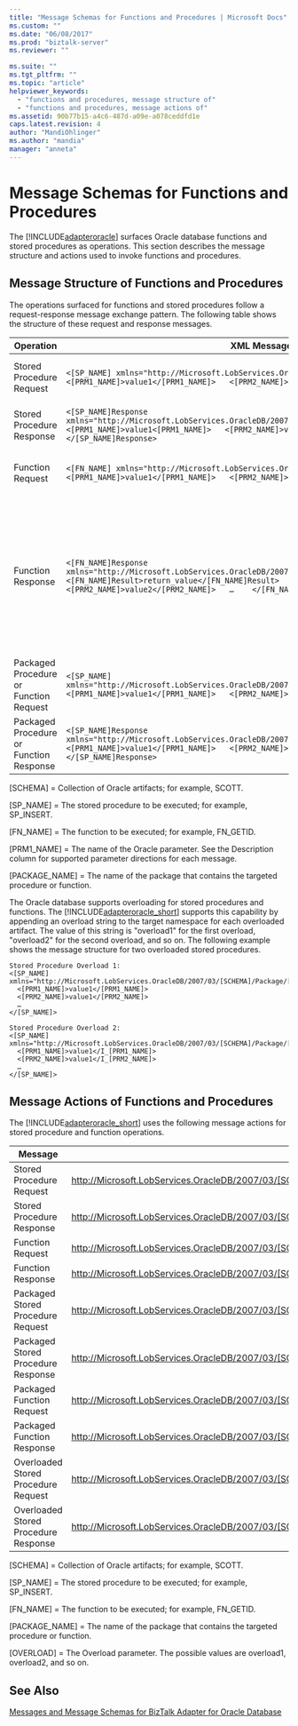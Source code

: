 ```yaml
---
title: "Message Schemas for Functions and Procedures | Microsoft Docs"
ms.custom: ""
ms.date: "06/08/2017"
ms.prod: "biztalk-server"
ms.reviewer: ""

ms.suite: ""
ms.tgt_pltfrm: ""
ms.topic: "article"
helpviewer_keywords: 
  - "functions and procedures, message structure of"
  - "functions and procedures, message actions of"
ms.assetid: 90b77b15-a4c6-487d-a09e-a078ceddfd1e
caps.latest.revision: 4
author: "MandiOhlinger"
ms.author: "mandia"
manager: "anneta"
---
```

# Message Schemas for Functions and Procedures
The [!INCLUDE[adapteroracle](../../includes/adapteroracle-md.md)] surfaces Oracle database functions and stored procedures as operations. This section describes the message structure and actions used to invoke functions and procedures.  

## Message Structure of Functions and Procedures  
 The operations surfaced for functions and stored procedures follow a request-response message exchange pattern. The following table shows the structure of these request and response messages.  

|Operation|XML Message|Description|  
|---------------|-----------------|-----------------|  
|Stored Procedure Request|`<[SP_NAME] xmlns="http://Microsoft.LobServices.OracleDB/2007/03/[SCHEMA]/Procedure">   <[PRM1_NAME]>value1</[PRM1_NAME]>   <[PRM2_NAME]>value2</[PRM2_NAME]>   … </[SP_NAME]>`|Supports Oracle IN and IN OUT parameters in the message body|  
|Stored Procedure Response|`<[SP_NAME]Response xmlns="http://Microsoft.LobServices.OracleDB/2007/03/[SCHEMA]/Procedure">   <[PRM1_NAME]>value1<[PRM1_NAME]>   <[PRM2_NAME]>value2</[PRM2_NAME]>   … </[SP_NAME]Response>`|Supports Oracle OUT and IN OUT parameters in the message body|  
|Function Request|`<[FN_NAME] xmlns="http://Microsoft.LobServices.OracleDB/2007/03/[SCHEMA]/Function">   <[PRM1_NAME]>value1</[PRM1_NAME]>   <[PRM2_NAME]>value2</[PRM2_NAME]>   … </[FN_NAME]>`|Supports Oracle IN and IN OUT parameters in the message body|  
|Function Response|`<[FN_NAME]Response xmlns="http://Microsoft.LobServices.OracleDB/2007/03/[SCHEMA]/Function">   <[FN_NAME]Result>return_value</[FN_NAME]Result>   <[PRM1_NAME]>value1</[PRM1_NAME]>   <[PRM2_NAME]>value2</[PRM2_NAME]>   …    </[FN_NAME]Response>`|Supports Oracle OUT and IN OUT parameters in the message body<br /><br /> - The function return value is returned in the \<[FN_NAME]Result\> element. This is the first element in the response message. It comes before any parameters.|  
|Packaged Procedure or Function Request|`<[SP_NAME] xmlns="http://Microsoft.LobServices.OracleDB/2007/03/[SCHEMA]/Package/[PACKAGE_NAME]">   <[PRM1_NAME]>value1</[PRM1_NAME]>   <[PRM2_NAME]>value2</[PRM2_NAME]>   … </[SP_NAME]>`|Same as Function or Stored Procedure|  
|Packaged Procedure or Function Response|`<[SP_NAME]Response xmlns="http://Microsoft.LobServices.OracleDB/2007/03/[SCHEMA]/Package/[PACKAGE_NAME]">   <[PRM1_NAME]>value1</[PRM1_NAME]>   <[PRM2_NAME]>value2</[PRM2_NAME]>   … </[SP_NAME]Response>`|Same as Function or Stored Procedure|  

 [SCHEMA] = Collection of Oracle artifacts; for example, SCOTT.  

 [SP_NAME] = The stored procedure to be executed; for example, SP_INSERT.  

 [FN_NAME] = The function to be executed; for example, FN_GETID.  

 [PRM1_NAME] = The name of the Oracle parameter. See the Description column for supported parameter directions for each message.  

 [PACKAGE_NAME] = The name of the package that contains the targeted procedure or function.  

 The Oracle database supports overloading for stored procedures and functions. The [!INCLUDE[adapteroracle_short](../../includes/adapteroracle-short-md.md)] supports this capability by appending an overload string to the target namespace for each overloaded artifact. The value of this string is "overload1" for the first overload, "overload2" for the second overload, and so on. The following example shows the message structure for two overloaded stored procedures.  

```  
Stored Procedure Overload 1:  
<[SP_NAME] xmlns="http://Microsoft.LobServices.OracleDB/2007/03/[SCHEMA]/Package/[PACKAGE_NAME]/[SP_NAME]/overload1">    
  <[PRM1_NAME]>value1</[PRM1_NAME]>  
  <[PRM2_NAME]>value1</[PRM2_NAME]>  
  …  
</[SP_NAME]>  

Stored Procedure Overload 2:  
<[SP_NAME] xmlns="http://Microsoft.LobServices.OracleDB/2007/03/[SCHEMA]/Package/[PACKAGE_NAME]/[SP_NAME]/overload2">    
  <[PRM1_NAME]>value1</I_[PRM1_NAME]>  
  <[PRM2_NAME]>value1</I_[PRM2_NAME]>  
  …  
</[SP_NAME]>  
```  

## Message Actions of Functions and Procedures  
 The [!INCLUDE[adapteroracle_short](../../includes/adapteroracle-short-md.md)] uses the following message actions for stored procedure and function operations.  


|               Message                |                                              Action                                              |                                          Example                                           |
|--------------------------------------|--------------------------------------------------------------------------------------------------|--------------------------------------------------------------------------------------------|
|       Stored Procedure Request       |            http://Microsoft.LobServices.OracleDB/2007/03/[SCHEMA]/Procedure/[SP_NAME]            |          http://Microsoft.LobServices.OracleDB/2007/03/SCOTT/Procedure/SP_INSERT           |
|      Stored Procedure Response       |       http://Microsoft.LobServices.OracleDB/2007/03/[SCHEMA]/Procedure/[SP_NAME]/response        |      http://Microsoft.LobServices.OracleDB/2007/03/SCOTT/Procedure/SP_INSERT/response      |
|           Function Request           |            http://Microsoft.LobServices.OracleDB/2007/03/[SCHEMA]/Function/[FN_NAME]             |           http://Microsoft.LobServices.OracleDB/2007/03/SCOTT/Function/FN_GETID            |
|          Function Response           |        http://Microsoft.LobServices.OracleDB/2007/03/[SCHEMA]/Function/[FN_NAME]/response        |       http://Microsoft.LobServices.OracleDB/2007/03/SCOTT/Function/FN_GETID/response       |
|  Packaged Stored Procedure Request   |     http://Microsoft.LobServices.OracleDB/2007/03/[SCHEMA]/Package/[PACKAGE_NAME]/[SP_NAME]      |       http://Microsoft.LobServices.OracleDB/2007/03/SCOTT/Package/CUSTOMER/SP_INSERT       |
|  Packaged Stored Procedure Response  | http://Microsoft.LobServices.OracleDB/2007/03/[SCHEMA]/Package/[PACKAGE_NAME]/[SP_NAME]/response |  http://Microsoft.LobServices.OracleDB/2007/03/SCOTT/Package/CUSTOMER/SP_INSERT/response   |
|      Packaged Function Request       |     http://Microsoft.LobServices.OracleDB/2007/03/[SCHEMA]/Package/[PACKAGE_NAME]/[FN_NAME]      |       http://Microsoft.LobServices.OracleDB/2007/03/SCOTT/Package/CUSTOMER/FN_GETID        |
|      Packaged Function Response      | http://Microsoft.LobServices.OracleDB/2007/03/[SCHEMA]/Package/[PACKAGE_NAME]/[FN_NAME]/response |   http://Microsoft.LobServices.OracleDB/2007/03/SCOTT/Package/CUSTOMER/FN_GETID/response   |
| Overloaded Stored Procedure Request  |      http://Microsoft.LobServices.OracleDB/2007/03/[SCHEMA]/Procedure/[SP_NAME]/[OVERLOAD]       |     http://Microsoft.LobServices.OracleDB/2007/03/SCOTT/Procedure/SP_INSERT/overload1      |
| Overloaded Stored Procedure Response |  http://Microsoft.LobServices.OracleDB/2007/03/[SCHEMA]/Procedure/[SP_NAME]/[OVERLOAD]/response  | http://Microsoft.LobServices.OracleDB/2007/03/SCOTT/Procedure/SP_INSERT/overload1/response |

 [SCHEMA] = Collection of Oracle artifacts; for example, SCOTT.  

 [SP_NAME] = The stored procedure to be executed; for example, SP_INSERT.  

 [FN_NAME] = The function to be executed; for example, FN_GETID.  

 [PACKAGE_NAME] = The name of the package that contains the targeted procedure or function.  

 [OVERLOAD] = The Overload parameter. The possible values are overload1, overload2, and so on.  

## See Also  
 [Messages and Message Schemas for BizTalk Adapter for Oracle Database](../../adapters-and-accelerators/adapter-oracle-database/messages-and-message-schemas-for-biztalk-adapter-for-oracle-database.md)